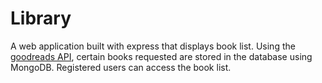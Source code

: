 # Library
A web application built with express that displays book list. Using the [goodreads API](https://www.goodreads.com/api),
certain books requested are stored in the database using MongoDB. Registered users can access the book list.